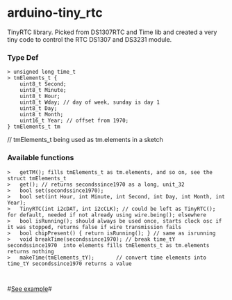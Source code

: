 # arduino-tiny_rtc
TinyRTC library. Picked from DS1307RTC and Time lib and created a very tiny code to control the RTC DS1307 and DS3231 module.


### Type Def
```
> unsigned long time_t
> tmElements_t {
    uint8_t Second;
    uint8_t Minute;
    uint8_t Hour;
    uint8_t Wday; // day of week, sunday is day 1
    uint8_t Day;
    uint8_t Month;
    uint16_t Year; // offset from 1970;
} tmElements_t tm
```
// tmElements_t being used as tm.elements in a sketch

### Available functions
```
>   getTM(); fills tmElements_t as tm.elements, and so on, see the struct tmElements_t
>   get(); // returns secondssince1970 as a long, unit_32
>   bool set(secondssince1970);
>   bool set(int Hour, int Minute, int Second, int Day, int Month, int Year);
>	TinyRTC(int i2cDAT, int i2cCLK); // could be left as TinyRTC(); for default, needed if not already using wire.being(); elsewhere
>	bool isRunning(); should always be used once, starts clock osc if it was stopped, returns false if wire transmission fails
>	bool chipPresent() { return isRunning(); } // same as isrunning
>	void breakTime(secondssince1970); // break time_tY secondssince1970  into elements fills tmElements_t as tm.elements returns nothing
>	makeTime(tmElements_tY);       // convert time elements into time_tY secondssince1970 returns a value



```

#[See example](https://github.com/Feay/TinyRTCY/blob/main/examples/TinyRTCY_Example/Fen.ESP.RTCset.ino)# 
